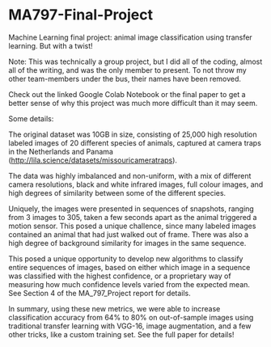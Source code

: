 # MA797-Final-Project
Machine Learning final project: animal image classification using transfer learning. But with a twist!

Note: This was technically a group project, but I did all of the coding, almost all of the writing, and was the only member to present. To not throw my other team-members under the bus, their names have been removed.

Check out the linked Google Colab Notebook or the final paper to get a better sense of why this project was much more difficult than it may seem.

Some details: 

The original dataset was 10GB in size, consisting of 25,000 high resolution labeled images of 20 different species of animals, captured at camera traps in the Netherlands and Panama (http://lila.science/datasets/missouricameratraps).

The data was highly imbalanced and non-uniform, with a mix of different camera resolutions, black and white infrared images, full colour images, and high degrees of similarity between some of the different species.

Uniquely, the images were presented in sequences of snapshots, ranging from 3 images to 305, taken a few seconds apart as the animal triggered a motion sensor. This posed a unique challence, since many labeled images contained an animal that had just walked out of frame. There was also a high degree of background similarity for images in the same sequence.

This posed a unique opportunity to develop new algorithms to classify entire sequences of images, based on either which image in a sequence was classified with the highest confidence, or a proprietary way of measuring how much confidence levels varied from the expected mean. See Section 4 of the MA_797_Project report for details.

In summary, using these new metrics, we were able to increase classification accuracy from 64% to 80% on out-of-sample images using traditional transfer learning with VGG-16, image augmentation, and a few other tricks, like a custom training set. See the full paper for details!

